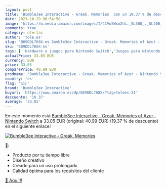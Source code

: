 ```yaml
---
layout: post
title: 'Bumble3ee Interactive - Greak. Memories  con un 19.37 % de descuento'
date: 2021-10-29 06:54:58
image: 'https://m.media-amazon.com/images/I/41Vw5Wsm2hL._SL500_._SL400_.jpg'
comments: true
category: ofertas
author: 'tole.es'
slug: 'B09DDL768X-es Bumble3ee Interactive - Greak. Memories of Azur - Nintendo...'
sku: 'B09DDL768X-es'
tags: [ 'Hardware y juegos para Nintendo Switch','Juegos para Nintendo Switch','Videojuegos','bumble3ee interactive','nintendo', ]
actualPrice: 33.05 EUR
currency: EUR
price: 33.05
comparePrice: 40.99 EUR
prodname: 'Bumble3ee Interactive - Greak. Memories of Azur - Nintendo Switch'
country: 'es'
flag: '🇪🇸'
brand: 'Bumble3ee Interactive'
buyurl: 'https://www.amazon.es/dp/B09DDL768X/?tag=tolees-21'
descuento: '19.37'
average: '33.05'
---
```


En este momento está [Bumble3ee Interactive - Greak. Memories of Azur - Nintendo Switch](https://www.amazon.es/dp/B09DDL768X/?tag=tolees-21) a 33.05 EUR (original: 40.99 EUR) (19.37 %  de descuento) en el siguiente enlace!

[![Bumble3ee Interactive - Greak. Memories ](https://m.media-amazon.com/images/I/41Vw5Wsm2hL._SL500_._SL400_.jpg)](https://www.amazon.es/dp/B09DDL768X/?tag=tolees-21)

🔎:

- Producto por tu tiempo libre
- Diseño creativo
- Creado para un uso prolongado
- Calidad óptima para los requisitos del cliente

[🛒 Aquí!!!](https://www.amazon.es/dp/B09DDL768X/?tag=tolees-21)
